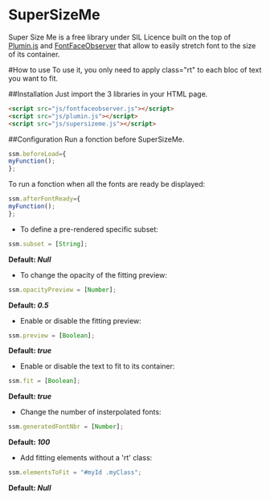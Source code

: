 # SuperSizeMe

Super Size Me is a free library under SIL Licence built on the top of [Plumin.js](https://github.com/byte-foundry/plumin.js) and [FontFaceObserver](https://github.com/bramstein/fontfaceobserver) that allow to easily stretch font to the size of its container.

#How to use
To use it, you only need to apply class="rt" to each bloc of text you want to fit.

##Installation
Just import the 3 libraries in your HTML page.
```html
<script src="js/fontfaceobserver.js"></script>
<script src="js/plumin.js"></script>
<script src="js/supersizeme.js"></script>
```

##Configuration
Run a fonction before SuperSizeMe.
```javascript
ssm.beforeLoad={
myFunction();
};
```

To run a fonction when all the fonts are ready be displayed:
```javascript
ssm.afterFontReady={
myFunction();
};
```

* To define a pre-rendered specific subset:
```javascript
ssm.subset = [String];
```
**Default: _Null_**

* To change the opacity of the fitting preview:
```javascript
ssm.opacityPreview = [Number];
```
**Default: _0.5_**

* Enable or disable the fitting preview:
```javascript
ssm.preview = [Boolean];
```
**Default: _true_**

* Enable or disable the text to fit to its container:
```javascript
ssm.fit = [Boolean];
```
**Default: _true_**

* Change the number of insterpolated fonts:
```javascript
ssm.generatedFontNbr = [Number];
```
**Default: _100_**

* Add fitting elements without a 'rt' class:
```javascript
ssm.elementsToFit = "#myId .myClass";
```
**Default: _Null_**